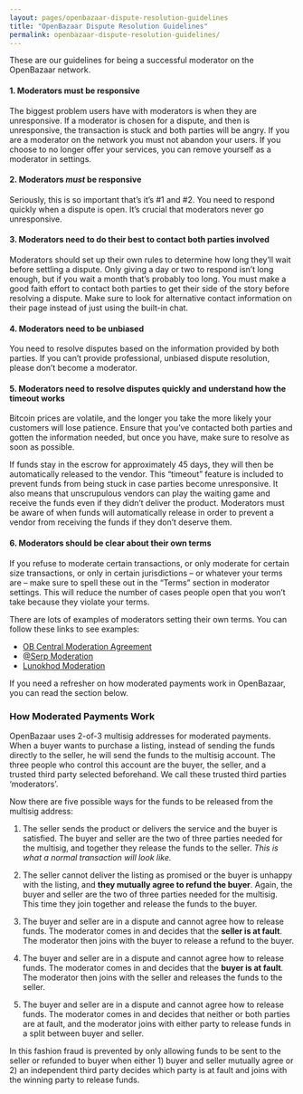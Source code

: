 ```yaml
---
layout: pages/openbazaar-dispute-resolution-guidelines
title: "OpenBazaar Dispute Resolution Guidelines"
permalink: openbazaar-dispute-resolution-guidelines/
---
```


These are our guidelines for being a successful moderator on the OpenBazaar network.

#### 1. Moderators must be responsive
The biggest problem users have with moderators is when they are unresponsive. If a moderator is chosen for a dispute, and then is unresponsive, the transaction is stuck and both parties will be angry. If you are a moderator on the network you must not abandon your users. If you choose to no longer offer your services, you can remove yourself as a moderator in settings.

#### 2. Moderators _must_ be responsive
Seriously, this is so important that’s it’s #1 and #2. You need to respond quickly when a dispute is open. It’s crucial that moderators never go unresponsive.

#### 3. Moderators need to do their best to contact both parties involved
Moderators should set up their own rules to determine how long they’ll wait before settling a dispute. Only giving a day or two to respond isn’t long enough, but if you wait a month that’s probably too long. You must make a good faith effort to contact both parties to get their side of the story before resolving a dispute. Make sure to look for alternative contact information on their page instead of just using the built-in chat.

#### 4. Moderators need to be unbiased
You need to resolve disputes based on the information provided by both parties. If you can’t provide professional, unbiased dispute resolution, please don’t become a moderator.

#### 5. Moderators need to resolve disputes quickly and understand how the timeout works
Bitcoin prices are volatile, and the longer you take the more likely your customers will lose patience. Ensure that you’ve contacted both parties and gotten the information needed, but once you have, make sure to resolve as soon as possible.

If funds stay in the escrow for approximately 45 days, they will then be automatically released to the vendor. This “timeout” feature is included to prevent funds from being stuck in case parties become unresponsive. It also means that unscrupulous vendors can play the waiting game and receive the funds even if they didn’t deliver the product. Moderators must be aware of when funds will automatically release in order to prevent a vendor from receiving the funds if they don’t deserve them.

#### 6. Moderators should be clear about their own terms
If you refuse to moderate certain transactions, or only moderate for certain size transactions, or only in certain jurisdictions – or whatever your terms are – make sure to spell these out in the “Terms” section in moderator settings. This will reduce the number of cases people open that you won’t take because they violate your terms.

There are lots of examples of moderators setting their own terms. You can follow these links to see examples:

- [OB Central Moderation Agreement](https://gist.github.com/tyler-smith/44a1165975fdb670ba69041f02c986f5)
- [@Serp Moderation](https://mod.serpco.com/)
- [Lunokhod Moderation](https://gist.github.com/lunokhod/cd8a6dd45f6d8f6e813c959db79b742f)

If you need a refresher on how moderated payments work in OpenBazaar, you can read the section below.

### How Moderated Payments Work

OpenBazaar uses 2-of-3 multisig addresses for moderated payments. When a buyer wants to purchase a listing, instead of sending the funds directly to the seller, he will send the funds to the multisig account. The three people who control this account are the buyer, the seller, and a trusted third party selected beforehand. We call these trusted third parties ‘moderators’.

Now there are five possible ways for the funds to be released from the multisig address:

1. The seller sends the product or delivers the service and the buyer is satisfied. The buyer and seller are the two of three parties needed for the multisig, and together they release the funds to the seller. _This is what a normal transaction will look like._

2. The seller cannot deliver the listing as promised or the buyer is unhappy with the listing, and **they mutually agree to refund the buyer**. Again, the buyer and seller are the two of three parties needed for the multisig. This time they join together and release the funds to the buyer.

3. The buyer and seller are in a dispute and cannot agree how to release funds. The moderator comes in and decides that the **seller is at fault**. The moderator then joins with the buyer to release a refund to the buyer.

4. The buyer and seller are in a dispute and cannot agree how to release funds. The moderator comes in and decides that the **buyer is at fault**. The moderator then joins with the seller and releases the funds to the seller.

5. The buyer and seller are in a dispute and cannot agree how to release funds. The moderator comes in and decides that neither or both parties are at fault, and the moderator joins with either party to release funds in a split between buyer and seller.

In this fashion fraud is prevented by only allowing funds to be sent to the seller or refunded to buyer when either 1) buyer and seller mutually agree or 2) an independent third party decides which party is at fault and joins with the winning party to release funds.

